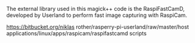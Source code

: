 The external library used in this magick++ code is the RaspiFastCamD, developed by Userland to perform fast image capturing with RaspiCam.

https://bitbucket.org/niklas rother/rasperry-pi-userland/raw/master/host applications/linux/apps/raspicam/raspifastcamd scripts
